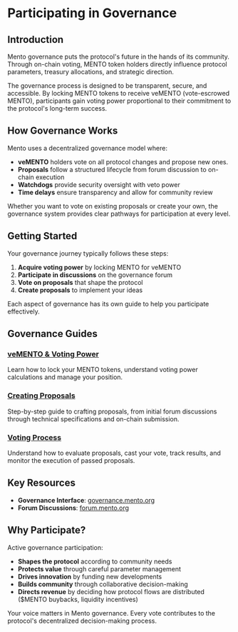 # Participating in Governance

## Introduction

Mento governance puts the protocol's future in the hands of its community. Through on-chain voting, MENTO token holders directly influence protocol parameters, treasury allocations, and strategic direction.

The governance process is designed to be transparent, secure, and accessible. By locking MENTO tokens to receive veMENTO (vote-escrowed MENTO), participants gain voting power proportional to their commitment to the protocol's long-term success.

## How Governance Works

Mento uses a decentralized governance model where:

* **veMENTO** holders vote on all protocol changes and propose new ones.
* **Proposals** follow a structured lifecycle from forum discussion to on-chain execution
* **Watchdogs** provide security oversight with veto power
* **Time delays** ensure transparency and allow for community review

Whether you want to vote on existing proposals or create your own, the governance system provides clear pathways for participation at every level.

## Getting Started

Your governance journey typically follows these steps:

1. **Acquire voting power** by locking MENTO for veMENTO
2. **Participate in discussions** on the governance forum
3. **Vote on proposals** that shape the protocol
4. **Create proposals** to implement your ideas

Each aspect of governance has its own guide to help you participate effectively.

## Governance Guides

### [veMENTO & Voting Power](vemento-and-voting-power.md)

Learn how to lock your MENTO tokens, understand voting power calculations and manage your position.

### [Creating Proposals](creating-proposals.md)

Step-by-step guide to crafting proposals, from initial forum discussions through technical specifications and on-chain submission.

### [Voting Process](voting-process.md)

Understand how to evaluate proposals, cast your vote, track results, and monitor the execution of passed proposals.

## Key Resources

* **Governance Interface**: [governance.mento.org](https://governance.mento.org/)
* **Forum Discussions**: [forum.mento.org](https://forum.mento.org/)

## Why Participate?

Active governance participation:

* **Shapes the protocol** according to community needs
* **Protects value** through careful parameter management
* **Drives innovation** by funding new developments
* **Builds community** through collaborative decision-making
* **Directs revenue** by deciding how protocol flows are distributed ($MENTO buybacks, liquidity incentives)

Your voice matters in Mento governance. Every vote contributes to the protocol's decentralized decision-making process.

